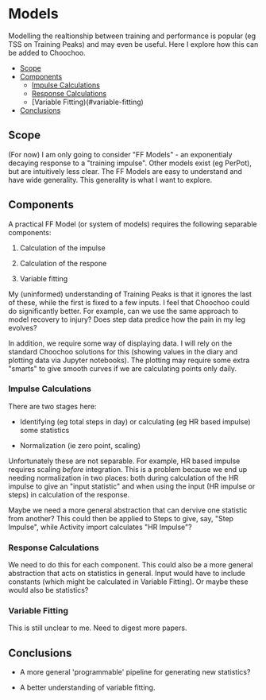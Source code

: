 
# Models

Modelling the realtionship between training and performance is popular
(eg TSS on Training Peaks) and may even be useful.  Here I explore how
this can be added to Choochoo.

* [Scope](#scope)
* [Components](#components)
  * [Impulse Calculations](#impulse-calculations)
  * [Response Calculations](#response-calculations)
  * [Variable Fitting)(#variable-fitting)
* [Conclusions](#conclusions)

## Scope

(For now) I am only going to consider "FF Models" - an exponentialy
decaying response to a "training impulse".  Other models exist (eg
PerPot), but are intuitively less clear.  The FF Models are easy to
understand and have wide generality.  This generality is what I want
to explore.

## Components

A practical FF Model (or system of models) requires the following
separable components:

1. Calculation of the impulse

2. Calculation of the respone

3. Variable fitting

My (uninformed) understanding of Training Peaks is that it ignores the
last of these, while the first is fixed to a few inputs.  I feel that
Choochoo could do significantly better.  For example, can we use the
same approach to model recovery to injury?  Does step data predice how
the pain in my leg evolves?

In addition, we require some way of displaying data.  I will rely on
the standard Choochoo solutions for this (showing values in the diary
and plotting data via Jupyter notebooks).  The plotting may require
some extra "smarts" to give smooth curves if we are calculating points
only daily.

### Impulse Calculations

There are two stages here:

* Identifying (eg total steps in day) or calculating (eg HR based
  impulse) some statistics

* Normalization (ie zero point, scaling)

Unfortunately these are not separable.  For example, HR based impulse
requires scaling *before* integration.  This is a problem because we
end up needing normalization in two places: both during calculation of
the HR impulse to give an "input statistic" and when using the input
(HR impulse or steps) in calculation of the response.

Maybe we need a more general abstraction that can dervive one
statistic from another?  This could then be applied to Steps to give,
say, "Step Impulse", while Activity import calculates "HR Impulse"?

### Response Calculations

We need to do this for each component.  This could also be a more
general abstraction that acts on statistics in general.  Input would
have to include constants (which might be calculated in Variable
Fitting).  Or maybe these would also be statistics?

### Variable Fitting

This is still unclear to me.  Need to digest more papers.

## Conclusions

* A more general 'programmable' pipeline for generating new statistics?

* A better understanding of variable fitting.
